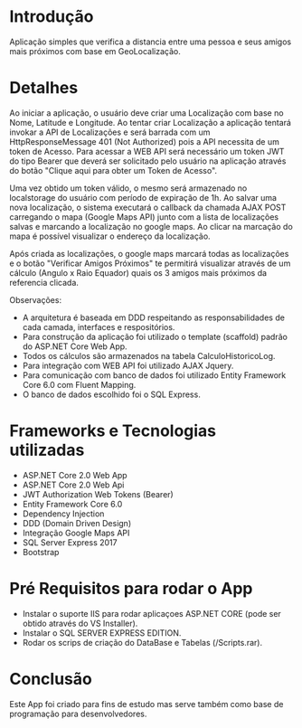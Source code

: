 # Introdução

Aplicação simples que verifica a distancia entre uma pessoa e seus amigos mais próximos com base em GeoLocalização.

# Detalhes

Ao iniciar a aplicação, o usuário deve criar uma Localização com base no Nome, Latitude e Longitude.
Ao tentar criar Localização a aplicação tentará invokar a API de Localizações e será barrada com um HttpResponseMessage 401 (Not Authorized) pois a API necessita de um token de Acesso.
Para acessar a WEB API será necessário um token JWT do tipo Bearer que deverá ser solicitado pelo usuário na aplicação através do botão "Clique aqui para obter um Token de Acesso".

Uma vez obtido um token válido, o mesmo será armazenado no localstorage do usuário com período de expiração de 1h.
Ao salvar uma nova localização, o sistema executará o callback da chamada AJAX POST carregando o mapa (Google Maps API) junto com a lista de localizações salvas e marcando a localização no google maps. 
Ao clicar na marcação do mapa é possível visualizar o endereço da localização.

Após criada as localizações, o google maps marcará todas as localizações e o botão "Verificar Amigos Próximos" te permitirá visualizar através de um cálculo (Angulo x Raio Equador) quais os 3 amigos mais próximos da referencia clicada.

Observações:
- A arquitetura é baseada em DDD respeitando as responsabilidades de cada camada, interfaces e respositórios.
- Para construção da aplicação foi utilizado o template (scaffold) padrão do ASP.NET Core Web App.
- Todos os cálculos são armazenados na tabela CalculoHistoricoLog.
- Para integração com WEB API foi utilizado AJAX Jquery.
- Para comunicação com banco de dados foi utilizado Entity Framework Core 6.0 com Fluent Mapping.
- O banco de dados escolhido foi o SQL Express.

# Frameworks e Tecnologias utilizadas

- ASP.NET Core 2.0 Web App
- ASP.NET Core 2.0 Web Api
- JWT Authorization Web Tokens (Bearer)
- Entity Framework Core 6.0
- Dependency Injection
- DDD (Domain Driven Design)
- Integração Google Maps API
- SQL Server Express 2017
- Bootstrap

# Pré Requisitos para rodar o App

- Instalar o suporte IIS para rodar aplicaçoes ASP.NET CORE (pode ser obtido através do VS Installer).
- Instalar o SQL SERVER EXPRESS EDITION.
- Rodar os scrips de criação do DataBase e Tabelas (/Scripts.rar).

# Conclusão

Este App foi criado para fins de estudo mas serve também como base de programação para desenvolvedores.
